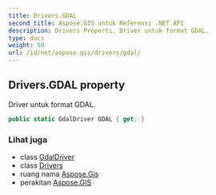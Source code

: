 ```yaml
---
title: Drivers.GDAL
second_title: Aspose.GIS untuk Referensi .NET API
description: Drivers Properti. Driver untuk format GDAL.
type: docs
weight: 50
url: /id/net/aspose.gis/drivers/gdal/
---
```

## Drivers.GDAL property

Driver untuk format GDAL.

```csharp
public static GdalDriver GDAL { get; }
```

### Lihat juga

* class [GdalDriver](../../../aspose.gis.formats.gdal/gdaldriver/)
* class [Drivers](../)
* ruang nama [Aspose.Gis](../../drivers/)
* perakitan [Aspose.GIS](../../../)


